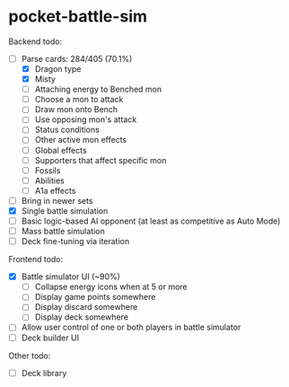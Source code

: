 # pocket-battle-sim

Backend todo:

- [ ] Parse cards: 284/405 (70.1%)
  - [x] Dragon type
  - [x] Misty
  - [ ] Attaching energy to Benched mon
  - [ ] Choose a mon to attack
  - [ ] Draw mon onto Bench
  - [ ] Use opposing mon's attack
  - [ ] Status conditions
  - [ ] Other active mon effects
  - [ ] Global effects
  - [ ] Supporters that affect specific mon
  - [ ] Fossils
  - [ ] Abilities
  - [ ] A1a effects
- [ ] Bring in newer sets
- [x] Single battle simulation
- [ ] Basic logic-based AI opponent (at least as competitive as Auto Mode)
- [ ] Mass battle simulation
- [ ] Deck fine-tuning via iteration

Frontend todo:

- [x] Battle simulator UI (~90%)
  - [ ] Collapse energy icons when at 5 or more
  - [ ] Display game points somewhere
  - [ ] Display discard somewhere
  - [ ] Display deck somewhere
- [ ] Allow user control of one or both players in battle simulator
- [ ] Deck builder UI

Other todo:

- [ ] Deck library
